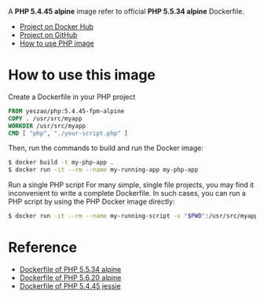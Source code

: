 A **PHP 5.4.45 alpine** image refer to official **PHP 5.5.34 alpine** Dockerfile.

- [Project on Docker Hub](https://hub.docker.com/r/yeszao/php)
- [Project on GitHub](https://github.com/yeszao/5.4.45-fpm-alpine)
- [How to use PHP image](https://hub.docker.com/_/php)

# How to use this image
Create a Dockerfile in your PHP project
```dockerfile
FROM yeszao/php:5.4.45-fpm-alpine
COPY . /usr/src/myapp
WORKDIR /usr/src/myapp
CMD [ "php", "./your-script.php" ]
```

Then, run the commands to build and run the Docker image:
```bash
$ docker build -t my-php-app .
$ docker run -it --rm --name my-running-app my-php-app
```

Run a single PHP script
For many simple, single file projects, you may find it inconvenient to write a complete Dockerfile. In such cases, you can run a PHP script by using the PHP Docker image directly:
```bash
$ docker run -it --rm --name my-running-script -v "$PWD":/usr/src/myapp -w /usr/src/myapp yeszao/php:5.4.45-fpm-alpine php your-script.php
```

# Reference
- [Dockerfile of PHP 5.5.34 alpine](https://github.com/docker-library/php/blob/995bf17c9ded3d622f6b9efb902756562538ab13/5.4/fpm/Dockerfile)
- [Dockerfile of PHP 5.6.20 alpine](https://github.com/docker-library/php/blob/4677ca134fe48d20c820a19becb99198824d78e3/5.6/fpm/Dockerfile)
- [Dockerfile of PHP 5.4.45 jessie](https://github.com/docker-library/php/blob/995bf17c9ded3d622f6b9efb902756562538ab13/5.4/fpm/Dockerfile)

